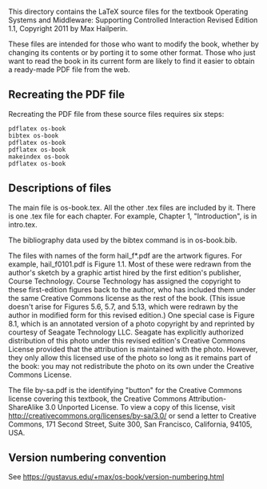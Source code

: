 This directory contains the LaTeX source files for the textbook
Operating Systems and Middleware: Supporting Controlled Interaction
Revised Edition 1.1, Copyright 2011 by Max Hailperin.

These files are intended for those who want to modify the book,
whether by changing its contents or by porting it to some other
format. Those who just want to read the book in its current form are
likely to find it easier to obtain a ready-made PDF file from the web.

## Recreating the PDF file

Recreating the PDF file from these source files requires six steps:

    pdflatex os-book
    bibtex os-book
    pdflatex os-book
    pdflatex os-book
    makeindex os-book
    pdflatex os-book

## Descriptions of files

The main file is os-book.tex.  All the other .tex files are included
by it.  There is one .tex file for each chapter.  For example,
Chapter 1, "Introduction", is in intro.tex.

The bibliography data used by the bibtex command is in os-book.bib.

The files with names of the form hail_f*.pdf are the artwork figures.
For example, hail_f0101.pdf is Figure 1.1.  Most of these were redrawn
from the author's sketch by a graphic artist hired by the first
edition's publisher, Course Technology. Course Technology has assigned
the copyright to these first-edition figures back to the author, who
has included them under the same Creative Commons license as the rest
of the book. (This issue doesn't arise for Figures 5.6, 5.7, and 5.13,
which were redrawn by the author in modified form for this revised
edition.)  One special case is Figure 8.1, which is an annotated
version of a photo copyright by and reprinted by courtesy of Seagate
Technology LLC.  Seagate has explicitly authorized distribution of
this photo under this revised edition's Creative Commons License
provided that the attribution is maintained with the photo.  However,
they only allow this licensed use of the photo so long as it remains
part of the book: you may not redistribute the photo on its own under
the Creative Commons License.

The file by-sa.pdf is the identifying "button" for the Creative
Commons license covering this textbook, the Creative Commons
Attribution-ShareAlike 3.0 Unported License. To view a copy of this
license, visit http://creativecommons.org/licenses/by-sa/3.0/ or send
a letter to Creative Commons, 171 Second Street, Suite 300, San
Francisco, California, 94105, USA.

## Version numbering convention

See https://gustavus.edu/+max/os-book/version-numbering.html
